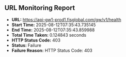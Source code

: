 ## URL Monitoring Report

- **URL:** https://api-gw1-prod1.fisglobal.com/gw/v1/health
- **Start Time:** 2025-08-12T07:35:43.735145
- **End Time:** 2025-08-12T07:35:43.859988
- **Total Time Taken:** 0.124843 seconds
- **HTTP Status Code:** 403
- **Status:** Failure
- **Failure Reason:** HTTP Status Code: 403
